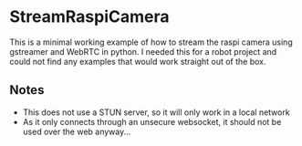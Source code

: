 # StreamRaspiCamera
This is a minimal working example of how to stream the raspi camera using gstreamer and WebRTC in python. I needed this for a robot project and could not find any examples that would work straight out of the box.

## Notes

* This does not use a STUN server, so it will only work in a local network
* As it only connects through an unsecure websocket, it should not be used over the web anyway...
